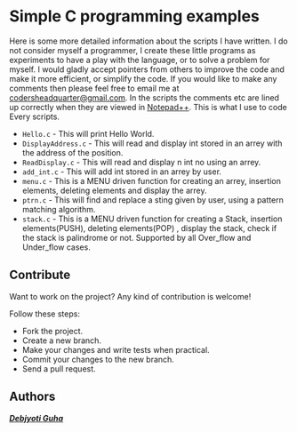 # Simple C programming examples

Here is some more detailed information about the scripts I have written.  I do not consider myself a programmer, I create these little programs as experiments to have a play with the language, or to solve a problem for myself.  I would gladly accept pointers from others to improve the code and make it more efficient, or simplify the code.  If you would like to make any comments then please feel free to email me at codersheadquarter@gmail.com.
In the scripts the comments etc are lined up correctly when they are viewed in [Notepad++](https://notepad-plus-plus.org/). This is what I use to code Every scripts.

- `Hello.c` - This will print Hello World.
- `DisplayAddress.c` - This will read and display int stored in an arrey with the address of the position.
- `ReadDisplay.c` - This will read and display n int no using an arrey.
- `add_int.c` - This will add int stored in an arrey by user.
- `menu.c` - This is a MENU driven function for creating an arrey, insertion elements, deleting elements and display the arrey.
- `ptrn.c` - This will find and replace a sting given by user, using a pattern matching algorithm.
- `stack.c` - This is a MENU driven function for creating a Stack, insertion elements(PUSH), deleting elements(POP) , display the stack, check if the stack is palindrome or not. Supported by all Over_flow and Under_flow cases.

## Contribute

Want to work on the project? Any kind of contribution is welcome!

Follow these steps:
- Fork the project.
- Create a new branch.
- Make your changes and write tests when practical.
- Commit your changes to the new branch.
- Send a pull request.

## Authors

***[Debjyoti Guha](http://coders.uphero.com/)***
